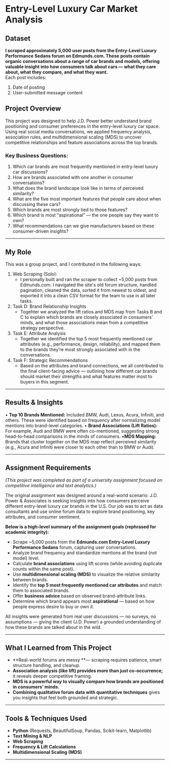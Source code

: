 # Entry-Level Luxury Car Market Analysis

## Dataset  
 **I scraped approximately 5,000 user posts from the Entry-Level Luxury Performance Sedans forum on Edmunds.com. These posts contain organic conversations about a range of car brands and models, offering valuable insight into how consumers talk about cars — what they care about, what they compare, and what they want.**  
Each post includes:
1. Date of posting
2. User-submitted message content


## Project Overview  
This project was designed to help J.D. Power better understand brand positioning and consumer preferences in the entry-level luxury car space. Using real social media conversations, we applied frequency analysis, association rules, and multidimensional scaling (MDS) to uncover competitive relationships and feature associations across the top brands.

### **Key Business Questions:**  
1. Which car brands are most frequently mentioned in entry-level luxury car discussions?
2. How are brands associated with one another in consumer conversations?
3. What does the brand landscape look like in terms of perceived similarity?
4. What are the five most important features that people care about when discussing these cars?
5. Which brands are most strongly tied to those features?
6. Which brand is most “aspirational” — the one people say they want to own?
7. What recommendations can we give manufacturers based on these consumer-driven insights?
---
## My Role
This was a group project, and I contributed in the following ways:

1. Web Scraping (Solo):
   - I personally built and ran the scraper to collect ~5,000 posts from Edmunds.com. I navigated the site's old forum structure, handled pagination, cleaned the data, sorted it from newest to oldest, and exported it into a clean CSV format for the team to use in all later tasks.
2. Task D: Brand Relationship Insights
   - Togehter we analyzed the lift ratios and MDS map from Tasks B and C to explain which brands are closely associated in consumers’ minds, and what those associations mean from a competitive strategy perspective.
3. Task E: Attribute Analysis
   - Together we identified the top 5 most frequently mentioned car attributes (e.g., performance, design, reliability), and mapped them to the brands they’re most strongly associated with in the conversations.
4. Task F: Strategic Recommendations
   - Based on the attributes and brand connections, we all contributed to the final client-facing advice — outlining how different car brands should market their strengths and what features matter most to buyers in this segment.

---
## Results & Insights  

• **Top 10 Brands Mentioned:** Included BMW, Audi, Lexus, Acura, Infiniti, and others. These were identified based on frequency after normalizing model mentions into brand-level categories.
• **Brand Associations (Lift Ratios):** For example, Audi and BMW were often co-mentioned, suggesting strong head-to-head comparisons in the minds of consumers.
•**MDS Mapping:** Brands that cluster together on the MDS map reflect perceived similarity (e.g., Acura and Infiniti were closer to each other than to BMW or Audi).

---
## Assignment Requirements  
*(This project was completed as part of a university assignment focused on competitive intelligence and text analytics.)*

The original assignment was designed around a real-world scenario: J.D. Power & Associates is seeking insights into how consumers perceive different entry-level luxury car brands in the U.S. Our job was to act as data consultants and use online forum data to explore brand positioning, key attributes, and consumer sentiment.

**Below is a high-level summary of the assignment goals (rephrased for academic integrity):**

- Scrape ~5,000 posts from the **Edmunds.com Entry-Level Luxury Performance Sedans** forum, capturing user conversations.
- Analyze brand frequency and standardize mentions at the brand (not model) level.
- Calculate **brand associations** using lift scores (while avoiding duplicate counts within the same post).
- Use **multidimensional scaling (MDS)** to visualize the relative similarity between brands.
- Identify the **top 5 most frequently mentioned car attributes** and match them to associated brands.
- Offer **business advice** based on observed brand-attribute links.
- Determine which brand appears most **aspirational** — based on how people express desire to buy or own it.

All insights were generated from real user discussions — no surveys, no assumptions — giving the client (J.D. Power) a grounded understanding of how these brands are talked about in the wild.

---

## What I Learned from This Project  

- **Real-world forums are messy **— scraping requires patience, smart structure handling, and cleanup.
- **Association analysis (like lift) provides more than just co-occurrence;** it reveals deeper competitive framing.
- **MDS is a powerful way to visually compare how brands are positioned in consumers’ minds.**
- **Combining qualitative forum data with quantitative techniques** gives you insights that feel both grounded and strategic.

---

## Tools & Techniques Used  
- **Python** (Requests, BeautifulSoup, Pandas, Scikit-learn, Matplotlib)  
- **Text Mining & NLP**
- **Web Scraping**
- **Frequency & Lift Calculations**
- **Multidimensional Scaling (MDS)**

---

